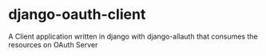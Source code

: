 # django-oauth-client
A Client application written in django with django-allauth that consumes the resources on OAuth Server
